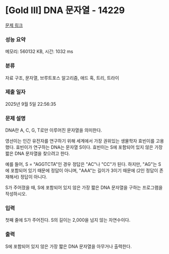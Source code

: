 # [Gold III] DNA 문자열 - 14229 

[문제 링크](https://www.acmicpc.net/problem/14229) 

### 성능 요약

메모리: 560132 KB, 시간: 1032 ms

### 분류

자료 구조, 문자열, 브루트포스 알고리즘, 애드 혹, 트리, 트라이

### 제출 일자

2025년 9월 5일 22:56:35

### 문제 설명

<p>DNA란 A, C, G, T로만 이루어진 문자열을 의미한다.</p>

<p>영선이는 인간 유전자를 연구하기 위해 세계에서 가장 권위있는 생물학자 효빈이를 고용했다. 효빈이가 연구하는 DNA는 문자열 S이다. 효빈이는 S에 포함되어 있지 않은 가장 짧은 DNA 문자열을 찾으려고 한다.</p>

<p>예를 들어, S = "AGGTCTA"인 경우 정답은 "AC"나 "CC"가 된다. 하지만, "AG"는 S에 포함되어 있기 때문에 정답이 아니며, "AAA"는 길이가 3이기 때문에 (2인 정답이 존재해서) 정답이 아니다.</p>

<p>S가 주어졌을 때, S에 포함되어 있지 않은 가장 짧은 DNA 문자열을 구하는 프로그램을 작성하시오.</p>

### 입력 

 <p>첫째 줄에 S가 주어진다. S의 길이는 2,000을 넘지 않는 자연수이다.</p>

### 출력 

 <p>S에 포함되어 있지 않은 가장 짧은 DNA 문자열을 아무거나 출력한다.</p>

